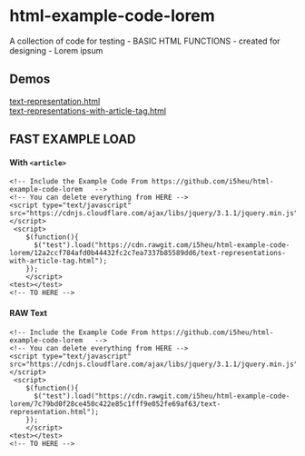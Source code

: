 # html-example-code-lorem
A collection of code for testing - BASIC HTML FUNCTIONS - created for designing - Lorem ipsum

## Demos
[text-representation.html](https://cdn.rawgit.com/i5heu/html-example-code-lorem/master/text-representation.html)  
[text-representations-with-article-tag.html](https://cdn.rawgit.com/i5heu/html-example-code-lorem/51e352d6375ce1a81a304fb8b34810e21add08e2/text-representations-with-article-tag.html)

## FAST EXAMPLE LOAD

#### With ```<article>```
```
<!-- Include the Example Code From https://github.com/i5heu/html-example-code-lorem   -->
<!-- You can delete everything from HERE -->
<script type="text/javascript" src="https://cdnjs.cloudflare.com/ajax/libs/jquery/3.1.1/jquery.min.js"></script>
 <script>
    $(function(){
      $("test").load("https://cdn.rawgit.com/i5heu/html-example-code-lorem/12a2ccf784afd0b44432fc2c7ea7337b85589dd6/text-representations-with-article-tag.html");
    });
    </script>
<test></test>
<!-- TO HERE -->
```

#### RAW Text
```
<!-- Include the Example Code From https://github.com/i5heu/html-example-code-lorem   -->
<!-- You can delete everything from HERE -->
<script type="text/javascript" src="https://cdnjs.cloudflare.com/ajax/libs/jquery/3.1.1/jquery.min.js"></script>
 <script>
    $(function(){
      $("test").load("https://cdn.rawgit.com/i5heu/html-example-code-lorem/7c79bd0f28ce450c422e85c1fff9e052fe69af63/text-representation.html");
    });
    </script>
<test></test>
<!-- TO HERE -->
```
